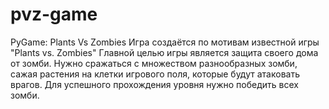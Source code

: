 # pvz-game
PyGame: Plants Vs Zombies
Игра создаётся по мотивам известной игры "Plants vs. Zombies"
Главной целью игры является защита своего дома от зомби. Нужно сражаться с множеством разнообразных зомби, сажая растения на клетки игрового поля, которые будут атаковать врагов. Для успешного прохождения уровня нужно победить всех зомби.
